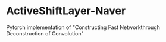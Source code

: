 # ActiveShiftLayer-Naver
Pytorch implementation of "Constructing Fast Networkthrough Deconstruction of Convolution"
